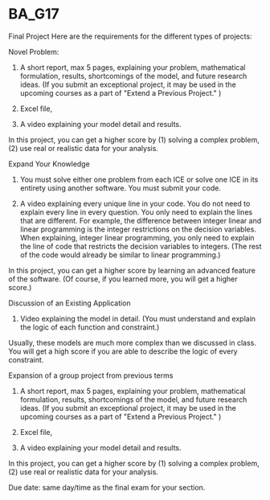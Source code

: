 # BA_G17
Final Project
Here are the requirements for the different types of projects:

Novel Problem:

1) A short report, max 5 pages, explaining your problem, mathematical formulation, results, shortcomings of the model, and future research ideas. (If you submit an exceptional project, it may be used in the upcoming courses as a part of "Extend a Previous Project." )

2) Excel file,

3) A video explaining your model detail and results. 

In this project, you can get a higher score by (1) solving a complex problem, (2) use real or realistic data for your analysis. 

Expand Your Knowledge

1) You must solve either one problem from each ICE or solve one ICE in its entirety using another software. You must submit your code. 

2) A video explaining every unique line in your code. You do not need to explain every line in every question. You only need to explain the lines that are different. For example, the difference between integer linear and linear programming is the integer restrictions on the decision variables. When explaining, integer linear programming, you only need to explain the line of code that restricts the decision variables to integers. (The rest of the code would already be similar to linear programming.)

In this project, you can get a higher score by learning an advanced feature of the software. (Of course, if you learned more, you will get a higher score.)

Discussion of an Existing Application

1) Video explaining the model in detail.  (You must understand and explain the logic of each function and constraint.)

Usually, these models are much more complex than we discussed in class. You will get a high score if you are able to describe the logic of every constraint.  

Expansion of a group project from previous terms

1) A short report, max 5 pages, explaining your problem, mathematical formulation, results, shortcomings of the model, and future research ideas. (If you submit an exceptional project, it may be used in the upcoming courses as a part of "Extend a Previous Project." )

2) Excel file,

3) A video explaining your model detail and results. 

In this project, you can get a higher score by (1) solving a complex problem, (2) use real or realistic data for your analysis. 

Due date: same day/time as the final exam for your section. 
